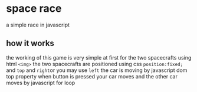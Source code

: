 # space race
a simple race in javascript 
## how it works 
the working of this game is very simple 
 at first for the two spacecrafts using html `<img>`
 the two spacecrafts are positioned using 
 css `position:fixed;` and `top` and `right`or you may use `left`
the car is moving by javascript dom top property
when button is pressed your car moves and the other car moves by javascript for loop
